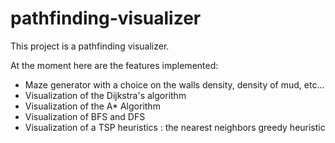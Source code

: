 # pathfinding-visualizer

This project is a pathfinding visualizer.

At the moment here are the features implemented:
<ul>
  <li> Maze generator with a choice on the walls density, density of mud, etc... </li>
  <li> Visualization of the Dijkstra's algorithm </li>
  <li> Visualization of the A* Algorithm </li>
  <li> Visualization of BFS and DFS </li>
  <li> Visualization of a TSP heuristics : the nearest neighbors greedy heuristic </li>
</ul>
